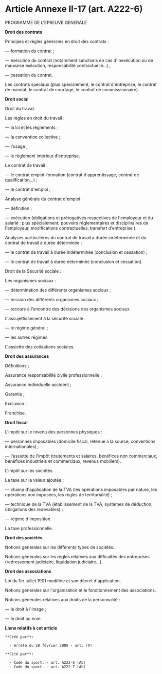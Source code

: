 # Article Annexe II-17 (art. A222-6)

PROGRAMME DE L'EPREUVE GENERALE

**Droit des contrats**

Principes et règles générales en droit des contrats :

― formation du contrat ;

― exécution du contrat (notamment sanctions en cas d'inexécution ou de mauvaise exécution, responsabilité contractuelle...) ;

― cessation du contrat.

Les contrats spéciaux (plus spécialement, le contrat d'entreprise, le contrat de mandat, le contrat de courtage, le contrat
de commissionnaire).

**Droit social**

Droit du travail.

Les règles en droit du travail :

― la loi et les règlements ;

― la convention collective ;

― l'usage ;

― le règlement intérieur d'entreprise.

Le contrat de travail :

― le contrat emploi-formation (contrat d'apprentissage, contrat de qualification...) ;

― le contrat d'emploi ;

Analyse générale du contrat d'emploi :

― définition ;

― exécution (obligations et prérogatives respectives de l'employeur et du salarié : plus spécialement, pouvoirs
réglementaires et disciplinaires de l'employeur, modifications contractuelles, transfert d'entreprise ).

Analyses particulières du contrat de travail à durée indéterminée et du contrat de travail à durée déterminée :

― le contrat de travail à durée indéterminée (conclusion et cessation) ;

― le contrat de travail à durée déterminée (conclusion et cessation).

Droit de la Sécurité sociale :

Les organismes sociaux :

― détermination des différents organismes sociaux ;

― mission des différents organismes sociaux ;

― recours à l'encontre des décisions des organismes sociaux.

L'assujettissement à la sécurité sociale :

― le régime général ;

― les autres régimes.

L'assiette des cotisations sociales.

**Droit des assurances**

Définitions ;

Assurance responsabilité civile professionnelle ;

Assurance individuelle accident ;

Garantie ;

Exclusion ;

Franchise.

**Droit fiscal**

L'impôt sur le revenu des personnes physiques :

― personnes imposables (domicile fiscal, retenue à la source, conventions internationales) ;

― l'assiette de l'impôt (traitements et salaires, bénéfices non commerciaux, bénéfices industriels et commerciaux, revenus
mobiliers).

L'impôt sur les sociétés.

La taxe sur la valeur ajoutée :

― champ d'application de la TVA (les opérations imposables par nature, les opérations non imposées, les règles de
territorialité) ;

― technique de la TVA (établissement de la TVA, systèmes de déduction, obligations des redevables) ;

― régime d'imposition.

La taxe professionnelle.

**Droit des sociétés**

Notions générales sur les différents types de sociétés.

Notions générales sur les règles relatives aux difficultés des entreprises (redressement judiciaire, liquidation
judiciaire...).

**Droit des associations**

Loi du 1er juillet 1901 modifiée et son décret d'application.

Notions générales sur l'organisation et le fonctionnement des associations.

Notions générales relatives aux droits de la personnalité :

― le droit à l'image ;

― le droit au nom.

**Liens relatifs à cet article**

	**Créé par**:

	  - Arrêté du 28 février 2008 - art. (V)

	**Cité par**:

	  - Code du sport. - art. A222-6 (Ab)
	  - Code du sport. - art. A222-7 (Ab)
